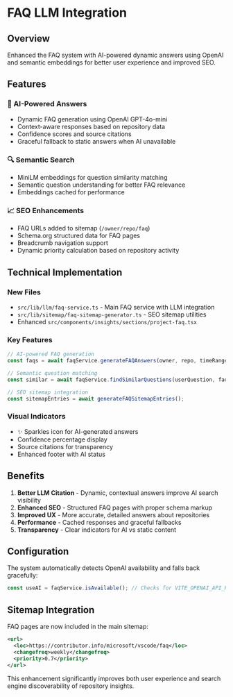# FAQ LLM Integration

## Overview

Enhanced the FAQ system with AI-powered dynamic answers using OpenAI and semantic embeddings for better user experience and improved SEO.

## Features

### 🤖 AI-Powered Answers
- Dynamic FAQ generation using OpenAI GPT-4o-mini
- Context-aware responses based on repository data
- Confidence scores and source citations
- Graceful fallback to static answers when AI unavailable

### 🔍 Semantic Search
- MiniLM embeddings for question similarity matching
- Semantic question understanding for better FAQ relevance
- Embeddings cached for performance

### 📈 SEO Enhancements
- FAQ URLs added to sitemap (`/owner/repo/faq`)
- Schema.org structured data for FAQ pages
- Breadcrumb navigation support
- Dynamic priority calculation based on repository activity

## Technical Implementation

### New Files
- `src/lib/llm/faq-service.ts` - Main FAQ service with LLM integration
- `src/lib/sitemap/faq-sitemap-generator.ts` - SEO sitemap utilities
- Enhanced `src/components/insights/sections/project-faq.tsx`

### Key Features
```typescript
// AI-powered FAQ generation
const faqs = await faqService.generateFAQAnswers(owner, repo, timeRange, data);

// Semantic question matching
const similar = await faqService.findSimilarQuestions(userQuestion, faqs);

// SEO sitemap integration
const sitemapEntries = await generateFAQSitemapEntries();
```

### Visual Indicators
- ✨ Sparkles icon for AI-generated answers
- Confidence percentage display
- Source citations for transparency
- Enhanced footer with AI status

## Benefits

1. **Better LLM Citation** - Dynamic, contextual answers improve AI search visibility
2. **Enhanced SEO** - Structured FAQ pages with proper schema markup
3. **Improved UX** - More accurate, detailed answers about repositories
4. **Performance** - Cached responses and graceful fallbacks
5. **Transparency** - Clear indicators for AI vs static content

## Configuration

The system automatically detects OpenAI availability and falls back gracefully:

```typescript
const useAI = faqService.isAvailable(); // Checks for VITE_OPENAI_API_KEY
```

## Sitemap Integration

FAQ pages are now included in the main sitemap:

```xml
<url>
  <loc>https://contributor.info/microsoft/vscode/faq</loc>
  <changefreq>weekly</changefreq>
  <priority>0.7</priority>
</url>
```

This enhancement significantly improves both user experience and search engine discoverability of repository insights.